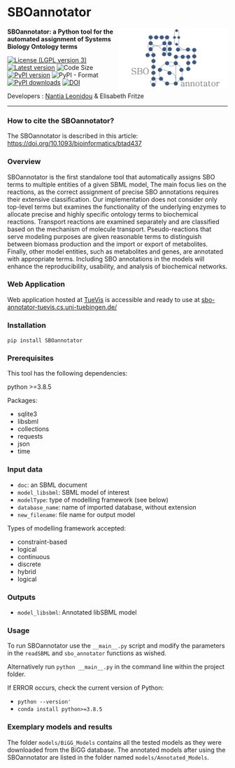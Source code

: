 # SBOannotator
<img align="right" src="SBOannotator_logo.png" alt="drawing" width="250"/>

**SBOannotator: a Python tool for the automated assignment of Systems Biology Ontology terms**

[![License (LGPL version 3)](https://img.shields.io/badge/license-LGPLv3.0-blue.svg?style=plastic)](http://opensource.org/licenses/LGPL-3.0)
[![Latest version](https://img.shields.io/badge/Latest_version-3.0.1-brightgreen.svg?style=plastic)](https://github.com/draeger-lab/SBOannotator/releases/)
![Code Size](https://img.shields.io/github/languages/code-size/draeger-lab/SBOannotator.svg?style=plastic)
[![PyPI version](https://badge.fury.io/py/SBOannotator.svg)](https://badge.fury.io/py/SBOannotator)
![PyPI - Format](https://img.shields.io/pypi/format/SBOannotator)
[![PyPI downloads](https://img.shields.io/pypi/dm/SBOannotator.svg)](https://pypistats.org/packages/SBOannotator)
[![DOI](https://img.shields.io/badge/DOI-10.1093%2Fbioinformatics%2Fbtad437-blue.svg?style=plastic)](https://doi.org/10.1093/bioinformatics/btad437)

Developers : [Nantia Leonidou](https://github.com/NantiaL) & Elisabeth Fritze
___________________________________________________________________________________________________________

### How to cite the SBOannotator?

The SBOannotator is described in this article: https://doi.org/10.1093/bioinformatics/btad437

### Overview
SBOannotator is the first standalone tool that automatically assigns SBO terms to multiple entities of a given SBML model, 
The main focus lies on the reactions, as the correct assignment of precise SBO annotations requires their extensive classification. 
Our implementation does not consider only top-level terms but examines the functionality of the underlying enzymes to 
allocate precise and highly specific ontology terms to biochemical reactions. 
Transport reactions are examined separately and are classified based on the mechanism of molecule transport. 
Pseudo-reactions that serve modeling purposes are given reasonable terms to distinguish between biomass production and the 
import or export of metabolites. Finally, other model entities, such as metabolites and genes, are annotated with appropriate terms. 
Including SBO annotations in the models will enhance the reproducibility, usability, and analysis of biochemical networks.

### Web Application
Web application hosted at [TueVis](https://tuevis.cs.uni-tuebingen.de/sboannotator/) is accessible and ready to use at [sbo-annotator-tuevis.cs.uni-tuebingen.de/](https://sbo-annotator-tuevis.cs.uni-tuebingen.de/)

### Installation
```
pip install SBOannotator
```

### Prerequisites

This tool has the following dependencies:

python >=3.8.5

Packages:
* sqlite3
* libsbml
* collections
* requests
* json
* time

### Input data
+ `doc`: an SBML document
+ `model_libsbml`: SBML model of interest
+ `modelType`: type of modelling framework (see below)
+ `database_name`: name of imported database, without extension
+ `new_filename`: file name for output model

Types of modelling framework accepted:
- constraint-based
- logical
- continuous
- discrete
- hybrid
- logical

### Outputs
+ `model_libsbml`: Annotated libSBML model

### Usage
To run SBOannotator use the `__main__.py` script and modify the parameters in the `readSBML` and `sbo_annotator` 
functions as wished.

Alternatively run `python __main__.py` in the command line within the project folder.

If ERROR occurs, check the current version of Python: 

- `python --version'`
- `conda install python>=3.8.5`

### Exemplary models and results
The folder `models/BiGG_Models` contains all the tested models as they were downloaded from
the BiGG database. 
The annotated models after using the SBOannotator are listed in the folder named `models/Annotated_Models`.
